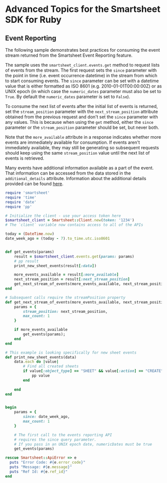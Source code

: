 # Advanced Topics for the Smartsheet SDK for Ruby

## Event Reporting
The following sample demonstrates best practices for consuming the event stream returned from the Smartsheet Event Reporting feature. 

The sample uses the `smartsheet_client.events.get` method to request lists of events from the stream. The first request sets the `since` parameter with the point in time (i.e. event occurrence datetime) in the stream from which to start consuming events. The `since` parameter can be set with a datetime value that is either formatted as ISO 8601 (e.g. 2010-01-01T00:00:00Z) or as UNIX epoch (in which case the `numeric_dates` parameter must also be set to `True`. By default the `numeric_dates` parameter is set to `False`).

To consume the next list of events after the initial list of events is returned, set the `stream_position` parameter with the `next_stream_position` attribute obtained from the previous request and don't set the `since` parameter with any values. This is because when using the `get` method, either the `since` parameter or the `stream_position` parameter should be set, but never both. 

Note that the `more_available` attribute in a response indicates whether more events are immediately available for consumption. If events aren't immediately available, they may still be generating so subsequent requests should keep using the same `stream_position` value until the next list of events is retrieved.

Many events have additional information available as a part of the event. That information can be accessed from the data stored in the `additional_details` attribute. Information about the additional details provided can be found [here](https://smartsheet-platform.github.io/api-docs/?ruby#event-reporting).


```Ruby
require 'smartsheet'
require 'time'
require 'date'
require 'pp'

# Initialize the client - use your access token here
$smartsheet_client = Smartsheet::Client.new(token: '1234')
# The `client` variable now contains access to all of the APIs

today = (DateTime.now)
date_week_ago = (today - 7).to_time.utc.iso8601 


def get_events(params)
    result = $smartsheet_client.events.get(params: params)
    # pp result
    print_new_sheet_events(result[:data])

    more_events_available = result[:more_available]
    next_stream_position = result[:next_stream_position]
    get_next_stream_of_events(more_events_available, next_stream_position)
end 

# Subsequent calls require the streamPosition property
def get_next_stream_of_events(more_events_available, next_stream_position)
    params = {
        stream_position: next_stream_position,
        max_count: 1
    }

    if more_events_available 
        get_events(params);
    end
end 

# This example is looking specifically for new sheet events
def print_new_sheet_events(data)
    data.each do |value|
        # Find all created sheets
        if value[:object_type] == "SHEET" && value[:action] == "CREATE"
            pp value
        end
        
    end
end 


begin
    params = {
        since: date_week_ago,
        max_count: 1
    }

    # The first call to the events reporting API
    # requires the since query parameter.
    # If you pass in an UNIX epoch date, numericDates must be true
    get_events(params)

rescue Smartsheet::ApiError => e
  puts "Error Code: #{e.error_code}"
  puts "Message: #{e.message}"
  puts "Ref Id: #{e.ref_id}"
end
```